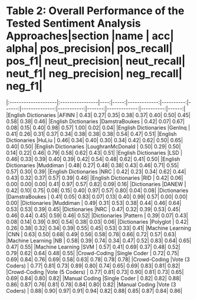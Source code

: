 # Table 2: Overall Performance of the Tested Sentiment Analysis Approaches|section              |name             |  acc| alpha| pos_precision| pos_recall| pos_f1| neut_precision| neut_recall| neut_f1| neg_precision| neg_recall| neg_f1|
|:--------------------|:----------------|----:|-----:|-------------:|----------:|------:|--------------:|-----------:|-------:|-------------:|----------:|------:|
|English Dictionaries |AFINN            | 0.43|  0.27|          0.35|       0.38|   0.37|           0.40|        0.50|    0.45|          0.58|       0.38|   0.46|
|English Dictionaries |DamstraBoukes    | 0.42|  0.07|          0.67|       0.08|   0.15|           0.40|        0.98|    0.57|          1.00|       0.02|   0.04|
|English Dictionaries |GenInq           | 0.41|  0.26|          0.31|       0.37|   0.34|           0.38|        0.38|    0.38|          0.54|       0.47|   0.51|
|English Dictionaries |HuLiu            | 0.46|  0.34|          0.40|       0.30|   0.34|           0.42|        0.62|    0.50|          0.65|       0.40|   0.50|
|English Dictionaries |LoughranMcDonald | 0.50|  0.29|          0.50|       0.14|   0.22|           0.46|        0.79|    0.58|          0.62|       0.43|   0.51|
|English Dictionaries |LSD              | 0.46|  0.33|          0.39|       0.40|   0.39|           0.42|        0.54|    0.48|          0.62|       0.41|   0.50|
|English Dictionaries |Muddiman         | 0.48|  0.27|          0.48|       0.38|   0.43|           0.46|        0.71|    0.55|          0.57|       0.30|   0.39|
|English Dictionaries |NRC              | 0.42|  0.23|          0.34|       0.62|   0.44|           0.43|        0.32|    0.37|          0.57|       0.39|   0.46|
|English Dictionaries |RID              | 0.42|  0.06|          0.00|       0.00|   0.00|           0.41|        0.97|    0.57|          0.82|       0.09|   0.16|
|Dictionaries         |DANEW            | 0.42|  0.10|          0.75|       0.08|   0.15|           0.40|        0.97|    0.57|          0.80|       0.04|   0.08|
|Dictionaries         |DamstraBoukes    | 0.41|  0.05|          0.83|       0.07|   0.13|           0.40|        0.99|    0.57|          0.00|       0.00|   0.00|
|Dictionaries         |Muddiman         | 0.49|  0.31|          0.53|       0.38|   0.44|           0.46|        0.64|    0.53|          0.53|       0.39|   0.45|
|Dictionaries         |NRC              | 0.47|  0.32|          0.39|       0.53|   0.45|           0.46|        0.44|    0.45|          0.59|       0.46|   0.52|
|Dictionaries         |Pattern          | 0.39|  0.07|          0.43|       0.08|   0.14|           0.39|        0.90|    0.54|          0.38|       0.03|   0.06|
|Dictionaries         |Polyglot         | 0.42|  0.26|          0.38|       0.32|   0.34|           0.39|        0.55|    0.45|          0.53|       0.33|   0.41|
|Machine Learning     |CNN              | 0.63|  0.50|          0.68|       0.49|   0.56|           0.58|        0.78|    0.66|          0.72|       0.57|   0.63|
|Machine Learning     |NB               | 0.58|  0.39|          0.74|       0.34|   0.47|           0.52|        0.83|    0.64|          0.65|       0.47|   0.55|
|Machine Learning     |SVM              | 0.57|  0.41|          0.69|       0.37|   0.48|           0.52|        0.79|    0.62|          0.64|       0.48|   0.55|
|Crowd-Coding         |Single Coder     | 0.72|  0.75|          0.69|       0.84|   0.76|           0.69|        0.58|    0.63|          0.78|       0.78|   0.78|
|Crowd-Coding         |Vote (3 Coders)  | 0.77|  0.81|          0.73|       0.89|   0.80|           0.74|        0.65|    0.69|          0.83|       0.81|   0.82|
|Crowd-Coding         |Vote (5 Coders)  | 0.77|  0.81|          0.73|       0.90|   0.81|           0.73|        0.65|    0.69|          0.84|       0.80|   0.82|
|Manual Coding        |Single Coder     | 0.82|  0.82|          0.88|       0.86|   0.87|           0.76|        0.81|    0.78|          0.84|       0.80|   0.82|
|Manual Coding        |Vote (3 Coders)  | 0.88|  0.90|          0.97|       0.91|   0.94|           0.82|        0.88|    0.85|          0.87|       0.84|   0.86|
